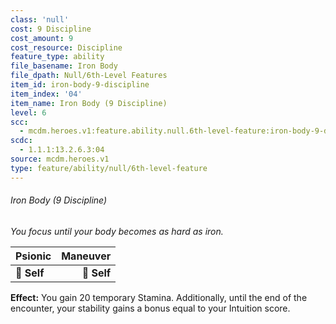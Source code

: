 ```yaml
---
class: 'null'
cost: 9 Discipline
cost_amount: 9
cost_resource: Discipline
feature_type: ability
file_basename: Iron Body
file_dpath: Null/6th-Level Features
item_id: iron-body-9-discipline
item_index: '04'
item_name: Iron Body (9 Discipline)
level: 6
scc:
  - mcdm.heroes.v1:feature.ability.null.6th-level-feature:iron-body-9-discipline
scdc:
  - 1.1.1:13.2.6.3:04
source: mcdm.heroes.v1
type: feature/ability/null/6th-level-feature
---
```


###### Iron Body (9 Discipline)

*You focus until your body becomes as hard as iron.*

| **Psionic** | **Maneuver** |
| ----------- | -----------: |
| **📏 Self** |  **🎯 Self** |

**Effect:** You gain 20 temporary Stamina. Additionally, until the end of the encounter, your stability gains a bonus equal to your Intuition score.
